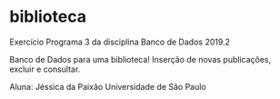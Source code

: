 # biblioteca

Exercício Programa 3 da disciplina Banco de Dados 2019.2

Banco de Dados para uma biblioteca! Inserção de novas publicações, excluir e consultar.

Aluna: Jéssica da Paixão
Universidade de São Paulo
